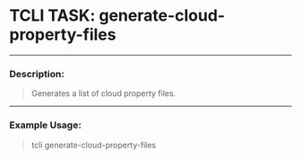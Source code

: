 # TCLI TASK: generate-cloud-property-files

---
### Description:
> Generates a list of cloud property files.

---
### Example Usage:
> tcli generate-cloud-property-files

